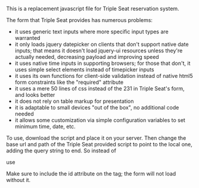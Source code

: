 This is a replacement javascript file for Triple Seat reservation system.

The form that Triple Seat provides has numerous problems:
* it uses generic text inputs where more specific input types are warranted
* it only loads jquery datepicker on clients that don't support native date inputs; that means it doesn't load jquery-ui resources unless they're actually needed, decreasing payload and improving speed
* it uses native time inputs in supporting browsers; for those that don't, it uses simple select elements instead of timepicker inputs
* it uses its own functions for client-side validation instead of native html5 form constraints like the "required" attribute
* it uses a mere 50 lines of css instead of the 231 in Triple Seat's form, and looks better
* it does not rely on table markup for presentation
* it is adaptable to small devices "out of the box", no additional code needed
* it allows some customization via simple configuration variables to set minimum time, date, etc.

To use, download the script and place it on your server. Then change the base url and path of the Triple Seat provided script to point to the local one, adding the query string to end. So instead of

<code><script src="https://api.tripleseat.com/v1/leads/ts_script.js?lead_form_id=foo&public_key=bar"></script></code>

use

<code><script id="triple-seat-script" src="/scripts/triple-seat.js?lead_form_id=foo&amp;public_key=bar"></script></code>

Make sure to include the id attribute on the tag; the form will not load without it.
